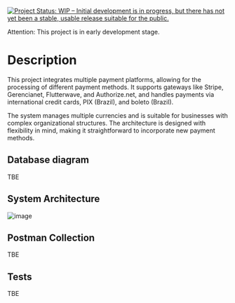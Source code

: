 [![Project Status: WIP – Initial development is in progress, but there has not yet been a stable, usable release suitable for the public.](https://www.repostatus.org/badges/latest/wip.svg)](https://www.repostatus.org/#wip)

Attention: This project is in early development stage.

# Description

This project integrates multiple payment platforms, allowing for the processing of different payment methods. It supports gateways like Stripe, Gerencianet, Flutterwave, and Authorize.net, and handles payments via international credit cards, PIX (Brazil), and boleto (Brazil). 

The system manages multiple currencies and is suitable for businesses with complex organizational structures. The architecture is designed with flexibility in mind, making it straightforward to incorporate new payment methods. 

## Database diagram
TBE

## System Architecture
![image](https://github.com/CaioMatInt/payment_challenge/assets/40992883/3ba42426-2e5c-4b7e-9f67-66550e457b20)

## Postman Collection
TBE

## Tests
TBE
